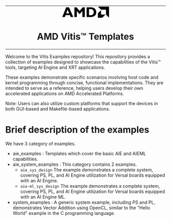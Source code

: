 <table width="100%">
 <tr width="100%">
    <td align="center"><img src="https://raw.githubusercontent.com/Xilinx/Image-Collateral/main/xilinx-logo.png" width="30%"/><h1>AMD Vitis™ Templates</h1>
    </td>
 </tr>
</table>



Welcome to the Vitis Examples repository! This repository provides a collection of examples designed to showcase the capabilities of the Vitis™ tools, targeting AI Engine and XRT applications.

These examples demonstrate specific scenarios involving host code and kernel programming through concise, functional implementations. They are intended to serve as a reference, helping users develop their own accelerated applications on AMD Accelerated Platforms.

Note: Users can also utilize custom platforms that support the devices in both GUI-based and Makefile-based applications.

# Brief description of the examples
We have 3 category of examples.
- aie_examples : Templates which cover the basic AIE and AIEML capabilities.
- aie_system_examples : This category contains 2 examples. 
    - `aie_sys_design` The example demonstrates a complete system, covering PS, PL, and AI Engine utilization for Versal boards equipped with an AI Engine.
    - `aie-ml_sys_design` The example demonstrates a complete system, covering PS, PL, and AI Engine utilization for Versal boards equipped with an AI Engine ML.
- system_examples : A generic system example, including PS and PL, demonstrates Vector Addition using OpenCL, similar to the "Hello World" example in the C programming language.
